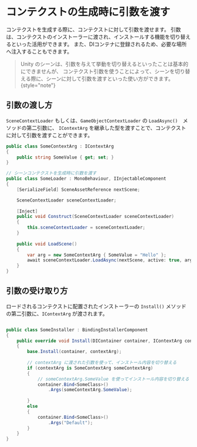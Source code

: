 # コンテクストの生成時に引数を渡す

コンテクストを生成する際に、コンテクストに対して引数を渡せます。
引数は、コンテクストのインストーラーに渡され、インストールする機能を切り替えるといった活用ができます。
また、DIコンテナに登録されるため、必要な場所へ注入することもできます。

> Unity のシーンは、引数を与えて挙動を切り替えるといったことは基本的にできませんが、
> コンテクスト引数を使うことによって、シーンを切り替える際に、シーンに対して引数を渡すといった使い方ができます。
{style="note"}

## 引数の渡し方

```SceneContextLoader``` もしくは、```GameObjectContextLoader``` の ```LoadAsync()```　メソッドの第二引数に、
```IContextArg``` を継承した型を渡すことで、コンテクストに対して引数を渡すことができます。

```C#
public class SomeContextArg : IContextArg
{
    public string SomeValue { get; set; }
}

// シーンコンテクストを生成時に引数を渡す
public class SomeLoader : MonoBehaviour, IInjectableComponent
{
    [SerializeField] SceneAssetReference nextScene;

    SceneContextLoader sceneContextLoader;
    
    [Inject]
    public void Construct(SceneContextLoader sceneContextLoader)
    {
        this.sceneContextLoader = sceneContextLoader;
    }
    
    public void LoadScene()
    {
        var arg = new SomeContextArg { SomeValue = "Hello" };
        await sceneContextLoader.LoadAsync(nextScene, active: true, arg);
    }
}
```

## 引数の受け取り方

ロードされるコンテクストに配置されたインストーラーの ```Install()``` メソッドの第二引数に、```IContextArg``` が渡されます。

```C#

public class SomeInstaller : BindingInstallerComponent
{
    public override void Install(DIContainer container, IContextArg contextArg)
    {
        base.Install(container, contextArg);
        
        // contextArg に渡された引数を使って、インストール内容を切り替える
        if (contextArg is SomeContextArg someContextArg)
        {
            // someContextArg.SomeValue を使ってインストール内容を切り替える
            container.Bind<SomeClass>()
                .Args(someContextArg.SomeValue);
                
        }
        else
        {
            container.Bind<SomeClass>()
                .Args("Default");
        }
    }
}

```